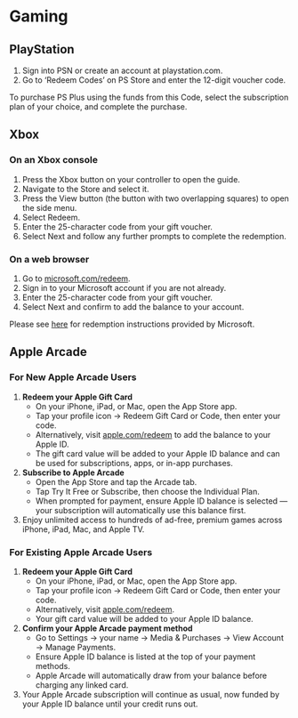 # Gaming

## PlayStation

1. Sign into PSN or create an account at playstation.com.
2. Go to ‘Redeem Codes’ on PS Store and enter the 12-digit voucher code.

To purchase PS Plus using the funds from this Code, select the subscription plan of your choice, and complete the purchase.

## Xbox

### On an Xbox console

1. Press the Xbox button on your controller to open the guide.
2. Navigate to the Store and select it.
3. Press the View button (the button with two overlapping squares) to open the side menu.
4. Select Redeem.
5. Enter the 25-character code from your gift voucher.
6. Select Next and follow any further prompts to complete the redemption.

### On a web browser

1. Go to [microsoft.com/redeem](https://www.microsoft.com/en-gb/store/b/gift-cards).
2. Sign in to your Microsoft account if you are not already.
3. Enter the 25-character code from your gift voucher.
4. Select Next and confirm to add the balance to your account.

Please see [here](https://support.microsoft.com/en-us/account-billing/redeem-a-gift-card-or-code-to-your-microsoft-account-d6b2c675-9e31-f312-7ff4-21834ad22fa8) for redemption instructions provided by Microsoft.

## Apple Arcade

### For New Apple Arcade Users

1. **Redeem your Apple Gift Card**
   * On your iPhone, iPad, or Mac, open the App Store app.
   * Tap your profile icon → Redeem Gift Card or Code, then enter your code.
   * Alternatively, visit [apple.com/redeem](https://www.apple.com/redeem) to add the balance to your Apple ID.
   * The gift card value will be added to your Apple ID balance and can be used for subscriptions, apps, or in-app purchases.
2. **Subscribe to Apple Arcade**
   * Open the App Store and tap the Arcade tab.
   * Tap Try It Free or Subscribe, then choose the Individual Plan.
   * When prompted for payment, ensure Apple ID balance is selected — your subscription will automatically use this balance first.
3. Enjoy unlimited access to hundreds of ad-free, premium games across iPhone, iPad, Mac, and Apple TV.

### For Existing Apple Arcade Users

1. **Redeem your Apple Gift Card**
   * On your iPhone, iPad, or Mac, open the App Store app.
   * Tap your profile icon → Redeem Gift Card or Code, then enter your code.
   * Alternatively, visit [apple.com/redeem](https://www.apple.com/redeem).
   * Your gift card value will be added to your Apple ID balance.
2. **Confirm your Apple Arcade payment method**
   * Go to Settings → your name → Media & Purchases → View Account → Manage Payments.
   * Ensure Apple ID balance is listed at the top of your payment methods.
   * Apple Arcade will automatically draw from your balance before charging any linked card.
3. Your Apple Arcade subscription will continue as usual, now funded by your Apple ID balance until your credit runs out.
